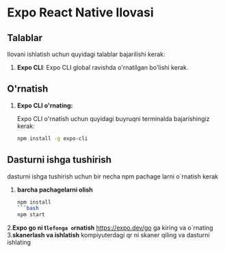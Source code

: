 # Expo React Native Ilovasi

## Talablar

Ilovani ishlatish uchun quyidagi talablar bajarilishi kerak:

1. **Expo CLI**: Expo CLI global ravishda o'rnatilgan bo'lishi kerak.

## O'rnatish

1. **Expo CLI o'rnating:**

   Expo CLI o'rnatish uchun quyidagi buyruqni terminalda bajarishingiz kerak:

   ```bash
   npm install -g expo-cli
## Dasturni ishga tushirish
dasturni ishga tushirish uchun bir necha npm pachage larni o`rnatish kerak
1. **barcha pachagelarni olish**
   ```bash
   npm install
   ```bash
   npm start
2.**Expo go ni t`lefonga o`rnatish**
   https://expo.dev/go ga kiring va o`rnating
3.**skanerlash va ishlatish**
 kompiyuterdagi qr ni skaner qiling va dasturni ishlating
